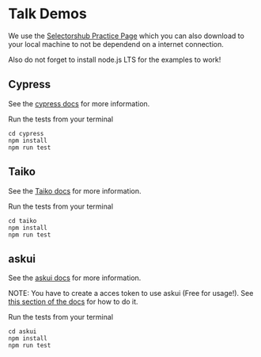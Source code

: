 # Talk Demos

We use the [Selectorshub Practice Page](https://selectorshub.com/xpath-practice-page/) which you can also download to your local machine to not be dependend on a internet connection.

Also do not forget to install node.js LTS for the examples to work!

## Cypress
See the [cypress docs](https://docs.cypress.io/) for more information.

Run the tests from your terminal

```shell
cd cypress
npm install
npm run test
```

## Taiko
See the [Taiko docs](https://docs.taiko.dev/) for more information.

Run the tests from your terminal

```shell
cd taiko
npm install
npm run test
```

## askui

See the [askui docs](https://docs.askui.com) for more information.

NOTE: You have to create a acces token to use askui (Free for usage!). See [this section of the docs](https://docs.askui.com/docs/general/Getting%20Started/getting-started#access-token) for how to do it.

Run the tests from your terminal

```shell
cd askui
npm install
npm run test
```